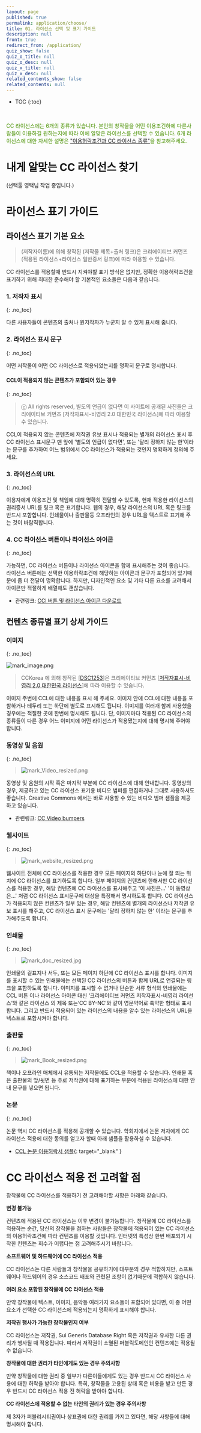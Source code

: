 ```yaml
---
layout: page
published: true
permalink: application/choose/
title: 01. 라이선스 선택 및 표기 가이드
description: null
front: true
redirect_from: /application/
quiz_show: false
quiz_o_title: null
quiz_o_desc: null
quiz_x_title: null
quiz_x_desc: null
related_contents_show: false
related_contents: null
---
```










* TOC
{:toc}

&nbsp;

<span style="color:#499100">CC 라이선스에는 6개의 종류가 있습니다. 본인의 창작물을 어떤 이용조건하에 다른사람들이 이용하길 원하는지에 따라 이에 알맞은 라이선스를 선택할 수 있습니다. 6개 라이선스에 대한 자세한 설명은 ["이용허락조건과 CC 라이선스 종류"](http://ccl.cckorea.org/about/terms/)을 참고해주세요.</span>


# 내게 알맞는 CC 라이선스 찾기

(선택툴 영택님 작업 중입니다.)

# 라이선스 표기 가이드

## 라이선스 표기 기본 요소

> (저작자이름)에 의해 창작된 (저작물 제목+출처 링크)은 크리에이티브 커먼즈 (적용된 라이선스+라이선스 일반증서 링크)에 따라 이용할 수 있습니다.

CC 라이선스를 적용할때 반드시 지켜야할 표기 방식은 없지만, 정확한 이용허락조건을 표기하기 위해 최대한 준수해야 할 기본적인 요소들은 다음과 같습니다.

### 1. 저작자 표시
{: .no_toc}

다른 사용자들이 콘텐츠의 출처나 원저작자가 누군지 알 수 있게 표시해 줍니다.

### 2. 라이선스 표시 문구
{: .no_toc}

어떤 저작물이 어떤 CC 라이선스로 적용되었는지를 명확히 문구로 명시합니다.

#### CCL이 적용되지 않는 콘텐츠가 포함되어 있는 경우
{: .no_toc}

> ⓒ All rights reserved, 별도의 언급이 없다면 이 사이트에 공개된 사진들은 크리에이티브 커먼즈 [저작자표시-비영리 2.0 대한민국 라이선스]에 따라 이용할 수 있습니다.

CCL이 적용되지 않는 콘텐츠에 저작권 유보 표시나 적용되는 별개의 라이선스 표시 후 CC 라이선스 표시문구 맨 앞에 '별도의 언급이 없다면', 또는 '달리 정하지 않는 한'이라는 문구를 추가하여 어느 범위에서 CC 라이선스가 적용되는 것인지 명확하게 정의해 주세요.

### 3. 라이선스의 URL
{: .no_toc}

이용자에게 이용조건 및 책임에 대해 명확히 전달할 수 있도록, 현재 적용한 라이선스의 권리증서 URL를 링크 혹은 표기합니다.
웹의 경우, 해당 라이선스의 URL 혹은 링크를 반드시 포함합니다. 인쇄물이나 출판물등 오프라인의 경우 URL을 텍스트로 표기해 주는 것이 바람직합니다. 

### 4. CC 라이선스 버튼이나 라이선스 아이콘
{: .no_toc}

가능하면, CC 라이선스 버튼이나 라이선스 아이콘을 함께 표시해주는 것이 좋습니다.
라이선스 버튼에는 선택한 이용허락조건에 해당하는 아이콘과 문구가 포함되어 있기때문에 좀 더 전달이 명확합니다. 하지만, 디자인적인 요소 및 기타 다른 요소를 고려해서 아이콘만 적절하게 배열해도 괜찮습니다.  

- 관련링크: [CCl 버튼 및 라이선스 아이콘 다운로드](https://creativecommons.org/about/downloads)


## 컨텐츠 종류별 표기 상세 가이드


### 이미지
{: .no_toc}

![mark_image.png]({{site.baseurl}}/media/mark_image.png)

> CCKorea 에 의해 창작된 [[DSC1253](https://www.flickr.com/photos/wowcckorea/22481186396/)]은 크리에이티브 커먼즈 [[저작자표시-비영리 2.0 대한민국 라이선스](http://creativecommons.org/licenses/by/2.0/kr/)]에 따라 이용할 수 있습니다.

이미지 주변에 CCL에 대한 내용을 표시 해 주세요. 이미지 안에 CCL에 대한 내용을 포함하거나 테두리 또는 하단에 별도로 표시해도 됩니다.
이미지를 여러개 함께 사용했을 경우에는 적절한 곳에 한번에 명시해도 됩니다. 단, 이미지마다 적용된 CC 라이선스의 종류들이 다른 경우 어느 이미지에 어떤 라이선스가 적용됐는지에 대해 명시해 주어야 합니다.

### 동영상 및 음원
{: .no_toc}

> ![mark_Video_resized.png]({{site.baseurl}}/media/mark_Video_resized.png)

동영상 및 음원의 시작 혹은 마지막 부분에 CC 라이선스에 대해 안내합니다. 동영상의 경우, 제공하고 있는 CC 라이선스 표기용 비디오 범퍼를 편집하거나 그대로 사용하셔도 좋습니다. Creative Commons 에서는 바로 사용할 수 있는 비디오 범퍼 샘플을 제공하고 있습니다.

- 관련링크: [CC Video bumpers](https://wiki.creativecommons.org/wiki/CC_video_bumpers)

### 웹사이트
{: .no_toc}

> ![mark_website_resized.png]({{site.baseurl}}/media/mark_website_resized.png)

웹사이트 전체에 CC 라이선스를 적용한 경우 모든 페이지의 하단이나 눈에 잘 띄는 위치에 CC 라이선스를 표기하도록 합니다.
일부 페이지의 컨텐츠에 한해서만 CC 라이선스를 적용한 경우, 해당 컨텐츠에 CC 라이선스를 표시해주고 '이 사진은...' '이 동영상은...' 처럼 CC 라이선스 표시문구에 대상을 특정해서 명시하도록 합니다. CC 라이선스가 적용되지 않은 컨텐츠가 일부 있는 경우, 해당 컨텐츠에 별개의 라이선스나 저작권 유보 표시를 해주고, CC 라이선스 표시 문구에는 '달리 정하지 않는 한' 이라는 문구를 추가해주도록 합니다.

### 인쇄물
{: .no_toc}

> ![mark_doc_resized.jpg]({{site.baseurl}}/media/mark_doc_resized.jpg)

인쇄물의 겉표지나 서두, 또는 모든 페이지 하단에 CC 라이선스 표시를 합니다. 이미지를 표시할 수 있는 인쇄물에는 선택된 CC 라이선스의 버튼과 함께 URL로 연결되는 링크을 포함하도록 합니다. 이미지를 표시할 수 없거나 단순한 서류 형식의 인쇄물에는 CCL 버튼 이나 라이선스 아이콘 대신 ‘크리에이티브 커먼즈 저작자표시-비영리 라이선스’와 같은 라이선스 의 제목 또는‘CC BY-NC’와 같이 영문약어로 축약한 형태로 표시합니다. 그리고 반드시 적용되어 있는 라이선스의 내용을 알수 있는 라이선스의 URL을 텍스트로 포함시켜야 합니다.

### 출판물
{: .no_toc}

> ![mark_Book_resized.png]({{site.baseurl}}/media/mark_Book_resized.png)

책이나 오프라인 매체에서 유통되는 저작물에도 CCL을 적용할 수 있습니다. 인쇄물 혹은 출판물의 앞/뒷면 등 주로 저작권에 대해 표기하는 부분에 적용된 라이선스에 대한 안내 문구를 넣으면 됩니다.

### 논문
{: .no_toc}

논문 역시 CC 라이선스를 적용해 공개할 수 있습니다. 학회지에서 논문 저자에게 CC 라이선스 적용에 대한 동의를 얻고자 할때 아래 샘플을 활용하실 수 있습니다.

* [CCL 논문 이용허락서 샘플](https://docs.google.com/document/d/1S1Op4LyHOz2XJu7wtPsytwz13PAF-CR1xYsCgG7xVBA/edit){: target="_blank" }

# CC 라이선스 적용 전 고려할 점

창작물에 CC 라이선스를 적용하기 전 고려해야할 사항은 아래와 같습니다.

**변경 불가능**

컨텐츠에 적용된 CC 라이선스는 이후 변경이 불가능합니다. 창작물에 CC 라이선스를 적용하는 순간, 당신의 창작물을 접하는 사람들은 창작물에 적용되어 있는 CC 라이선스의 이용허락조건에 따라 컨텐츠를 이용할 것입니다. 인터넷의 특성상 한번 배포되기 시작한 컨텐츠는 회수가 어렵다는 점 고려해주시기 바랍니다.

**소프트웨어 및 하드웨어에 CC 라이선스 적용**

CC 라이선스는 다른 사람들과 창작물을 공유하기에 대부분의 경우 적합하지만, 소프트웨어나 하드웨어의 경우 소스코드 배포와 관련된 조항이 없기때문에 적합하지 않습니다. 

**여러 요소 포함된 창작물에 CC 라이선스 적용**

만약 창작물에 텍스트, 이미지, 음악등 여러가지 요소들이 포함되어 있다면, 이 중 어떤 요소가 선택한 CC 라이선스에 적용되는지 명확하게 표시해야 합니다.

**저작권 행사가 가능한 창작물인지 여부**

CC 라이선스는 저작권, Sui Generis Database Right 혹은 저작권과 유사한 다른 권리가 행사될 때 적용됩니다. 따라서 저작권이 소멸된 퍼블릭도메인인 컨텐츠에는 적용될 수 없습니다.

**창작물에 대한 권리가 타인에게도 있는 경우 주의사항**

만약 창작물에 대한 권리 중 일부가 다른이들에게도 있는 경우 반드시 CC 라이선스 사용에 대한 허락을 받아야 합니다. 특히, 창작물을 고용된 상태 혹은 비용을 받고 만든 경우 반드시 CC 라이선스 적용 전 허락을 받아야 합니다.

**CC 라이선스에 적용할 수 없는 타인의 권리가 있는 경우 주의사항**

제 3자가 퍼블리시티권이나 상표권에 대한 권리를 가지고 있다면, 해당 사항들에 대해 명시해야 합니다.
